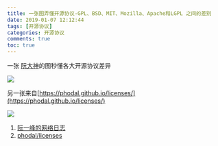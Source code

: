 ```yaml
---
title: 一张图弄懂开源协议-GPL、BSD、MIT、Mozilla、Apache和LGPL 之间的差别
date: 2019-01-07 12:12:44
tags: [开源协议]
categories: 开源协议
comments: true
toc: true
---
```




一张 [阮大神](http://www.ruanyifeng.com/)的图秒懂各大开源协议差异

![](https://cdn.jsdelivr.net/gh/sogrey/cdn/imgs/bg2011050101.png)

另一张来自[https://phodal.github.io/licenses/](https://phodal.github.io/licenses/)

![](https://phodal.github.io/licenses/license.svg)



1. [阮一峰的网络日志](http://www.ruanyifeng.com/blog/2011/05/how_to_choose_free_software_licenses.html)
2. [phodal/licenses](https://github.com/phodal/licenses)

